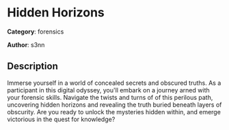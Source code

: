 # Hidden Horizons


**Category**: forensics

**Author**: s3nn

## Description

Immerse yourself in a world of concealed secrets and obscured truths. As a participant in this digital odyssey, you'll embark on a journey arned with your forensic skills. Navigate the twists and turns of of this perilous path, uncovering hidden horizons and revealing the truth buried beneath layers of obscurity. Are you ready to unlock the mysteries hidden within, and emerge victorious in the quest for knowledge?


